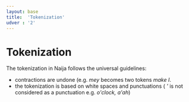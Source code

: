 ```yaml
---
layout: base
title:  'Tokenization'
udver : '2'
---
```


# Tokenization

The tokenization in Naija follows the universal guidelines:

+ contractions are undone (e.g. _mey_ becomes two tokens _make I_.
+ the tokenization is based on white spaces and punctuations ( _'_ is not considered as a punctuation e.g. _o'clock, a'ah_)
